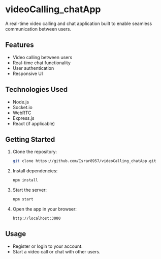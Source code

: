 # videoCalling_chatApp

A real-time video calling and chat application built to enable seamless communication between users.

## Features

- Video calling between users
- Real-time chat functionality
- User authentication
- Responsive UI

## Technologies Used

- Node.js
- Socket.io
- WebRTC
- Express.js
- React (if applicable)

## Getting Started

1. Clone the repository:
   ```bash
   git clone https://github.com/Israr8957/videoCalling_chatApp.git
   ```

2. Install dependencies:
   ```bash
   npm install
   ```

3. Start the server:
   ```bash
   npm start
   ```

4. Open the app in your browser:
   ```
   http://localhost:3000
   ```

## Usage

- Register or login to your account.
- Start a video call or chat with other users.
